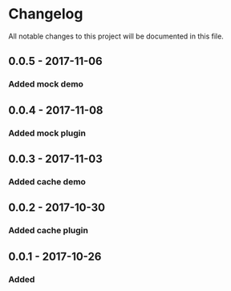 # Changelog
All notable changes to this project will be documented in this file.

## 0.0.5 - 2017-11-06
### Added mock demo

## 0.0.4 - 2017-11-08
### Added mock plugin 

## 0.0.3 - 2017-11-03
### Added cache demo 

## 0.0.2 - 2017-10-30
### Added cache plugin

## 0.0.1 - 2017-10-26
### Added


